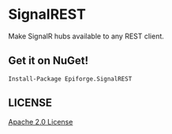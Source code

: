 # SignalREST
Make SignalR hubs available to any REST client.

## Get it on NuGet!

    Install-Package Epiforge.SignalREST
    
## LICENSE
[Apache 2.0 License](https://github.com/BigBadBleuCheese/SignalREST/blob/master/LICENSE.txt)

